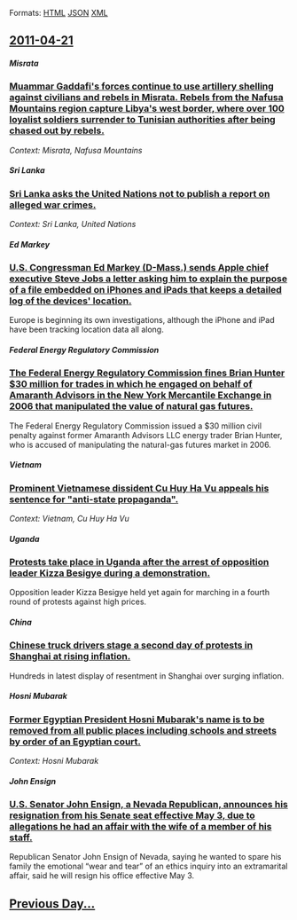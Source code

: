 
Formats: [HTML](2011/04/21/index.html)  [JSON](2011/04/21/index.json)  [XML](2011/04/21/index.xml)  

## [2011-04-21](/news/2011/04/21/index.md)

##### Misrata
### [Muammar Gaddafi's forces continue to use artillery shelling against civilians and rebels in Misrata. Rebels from the Nafusa Mountains region capture Libya's west border, where over 100 loyalist soldiers surrender to Tunisian authorities after being chased out by rebels. ](/news/2011/04/21/muammar-gaddafi-s-forces-continue-to-use-artillery-shelling-against-civilians-and-rebels-in-misrata-rebels-from-the-nafusa-mountains-region.md)
_Context: Misrata, Nafusa Mountains_

##### Sri Lanka
### [Sri Lanka asks the United Nations not to publish a report on alleged war crimes. ](/news/2011/04/21/sri-lanka-asks-the-united-nations-not-to-publish-a-report-on-alleged-war-crimes.md)
_Context: Sri Lanka, United Nations_

##### Ed Markey
### [U.S. Congressman Ed Markey (D-Mass.) sends Apple chief executive Steve Jobs a letter asking him to explain the purpose of a file embedded on iPhones and iPads that keeps a detailed log of the devices' location. ](/news/2011/04/21/u-s-congressman-ed-markey-d-mass-sends-apple-chief-executive-steve-jobs-a-letter-asking-him-to-explain-the-purpose-of-a-file-embedded-on.md)
Europe is beginning its own investigations, although the iPhone and iPad have been tracking location data all along.

##### Federal Energy Regulatory Commission
### [The Federal Energy Regulatory Commission fines Brian Hunter $30 million for trades in which he engaged on behalf of Amaranth Advisors in the New York Mercantile Exchange in 2006 that manipulated the value of natural gas futures. ](/news/2011/04/21/the-federal-energy-regulatory-commission-fines-brian-hunter-30-million-for-trades-in-which-he-engaged-on-behalf-of-amaranth-advisors-in-the.md)
The Federal Energy Regulatory Commission issued a $30 million civil penalty against former Amaranth Advisors LLC energy trader Brian Hunter, who is accused of manipulating the natural-gas futures market in 2006.

##### Vietnam
### [Prominent Vietnamese dissident Cu Huy Ha Vu appeals his sentence for "anti-state propaganda". ](/news/2011/04/21/prominent-vietnamese-dissident-cu-huy-ha-vu-appeals-his-sentence-for-anti-state-propaganda.md)
_Context: Vietnam, Cu Huy Ha Vu_

##### Uganda
### [Protests take place in Uganda after the arrest of opposition leader Kizza Besigye during a demonstration. ](/news/2011/04/21/protests-take-place-in-uganda-after-the-arrest-of-opposition-leader-kizza-besigye-during-a-demonstration.md)
Opposition leader Kizza Besigye held yet again for marching in a fourth round of protests against high prices.

##### China
### [Chinese truck drivers stage a second day of protests in Shanghai at rising inflation. ](/news/2011/04/21/chinese-truck-drivers-stage-a-second-day-of-protests-in-shanghai-at-rising-inflation.md)
Hundreds in latest display of resentment in Shanghai over surging inflation.

##### Hosni Mubarak
### [Former Egyptian President Hosni Mubarak's name is to be removed from all public places including schools and streets by order of an Egyptian court. ](/news/2011/04/21/former-egyptian-president-hosni-mubarak-s-name-is-to-be-removed-from-all-public-places-including-schools-and-streets-by-order-of-an-egyptian.md)
_Context: Hosni Mubarak_

##### John Ensign
### [U.S. Senator John Ensign, a Nevada Republican, announces his resignation from his Senate seat effective May 3, due to allegations he had an affair with the wife of a member of his staff. ](/news/2011/04/21/u-s-senator-john-ensign-a-nevada-republican-announces-his-resignation-from-his-senate-seat-effective-may-3-due-to-allegations-he-had-an.md)
Republican Senator John Ensign of Nevada, saying he wanted to spare his family the emotional “wear and tear” of an ethics inquiry into an extramarital affair, said he will resign his office effective May 3.

## [Previous Day...](/news/2011/04/20/index.md)

